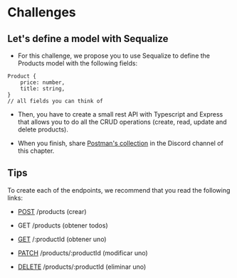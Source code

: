 # Challenges

## Let's define a model with Sequalize

- For this challenge, we propose you to use Sequalize to define the Products model with the following fields:

```
Product {
    price: number,
    title: string,
}
// all fields you can think of
```

- Then, you have to create a small rest API with Typescript and Express that allows you to do all the CRUD operations (create, read, update and delete products).

- When you finish, share [Postman's collection](https://documenter.getpostman.com/view/17951846/UVXhpvxv) in the Discord channel of this chapter.

## Tips

To create each of the endpoints, we recommend that you read the following links:

- [POST](https://sequelize.org/master/manual/model-instances.html) /products (crear)

- GET /products (obtener todos)

- [GET](https://sequelize.org/master/manual/model-querying-basics.html#simple-select-queries/) /:productId (obtener uno)

- [PATCH](https://sequelize.org/master/manual/model-querying-basics.html#simple-update-queries) /products/:productId (modificar uno)

- [DELETE](https://sequelize.org/master/manual/model-querying-basics.html#simple-delete-queries) /products/:productId (eliminar uno)
